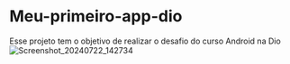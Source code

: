 # Meu-primeiro-app-dio
Esse projeto tem o objetivo de realizar o desafio do curso Android na Dio
![Screenshot_20240722_142734](https://github.com/user-attachments/assets/21e5fd1d-fb8e-449b-bb30-c5cc636b4b65)
